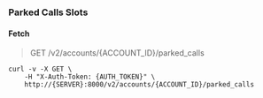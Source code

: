 ### Parked Calls Slots


#### Fetch

> GET /v2/accounts/{ACCOUNT_ID}/parked_calls

```shell
curl -v -X GET \
    -H "X-Auth-Token: {AUTH_TOKEN}" \
    http://{SERVER}:8000/v2/accounts/{ACCOUNT_ID}/parked_calls
```
